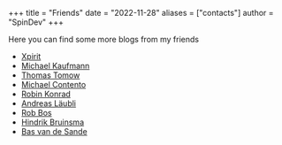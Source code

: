 +++
title = "Friends"
date = "2022-11-28"
aliases = ["contacts"]
author = "SpinDev"
+++

Here you can find some more blogs from my friends

- [Xpirit](https://xpirit.com/news/)
- [Michael Kaufmann](https://writeabout.net)
- [Thomas Tomow](https://tomow.de)
- [Michael Contento](https://michaelcontento.de")
- [Robin Konrad](https://robinkonrad.de)
- [Andreas Läubli](https://powerranger.space)
- [Rob Bos](https://devopsjournal.io/)
- [Hindrik Bruinsma](https://cloudcosmonaut.io/)
- [Bas van de Sande](https://azurecodingarchitect.com/)
